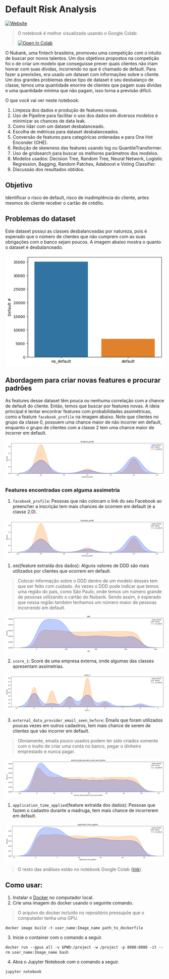 # Default Risk Analysis

[![Website](https://img.shields.io/badge/Site%20Pessoal-RGivisiez-red?style=flat&for-the-badge&logo=github)][mysite]

> O notebook é melhor visualizado usando o Google Colab:
> 
>  <a href="https://colab.research.google.com/github/RGivisiez/credit-card-risk-analysis/blob/main/Default_risk_Nubank_dataset.ipynb" target="_parent"><img src="https://colab.research.google.com/assets/colab-badge.svg" alt="Open In Colab"/></a>


O Nubank, uma fintech brasileira, promoveu uma competição com o intuito de buscar por novos talentos. Um dos objetivos propostos na competição foi o de criar um modelo que conseguisse prever quais clientes não iriam honrar com suas dívidas, incorrendo no que é chamado de default. Para fazer a previsões, era usado um dataset com informações sobre o cliente. Um dos grandes problemas desse tipo de dataset é seu desbalanço de classe, temos uma quantidade enorme de clientes que pagam suas dívidas e uma quantidade mínima que não pagam, isso torna a previsão difícil. 

O que você vai ver neste notebook:
  1. Limpeza dos dados e produção de features novas.
  2. Uso de Pipeline para facilitar o uso dos dados em diversos modelos e minimizar as chances de data leak.
  3. Como lidar com um dataset desbalanceado.
  4. Escolha de métricas para dataset desbalanceados.
  5. Conversão de features para categóricas ordenadas e para One Hot Enconder (OHE).
  6. Redução de skewness das features usando log ou QuantileTransformer.
  7. Uso de gridsearch para buscar os melhores parâmetros dos modelos.
  8. Modelos usados: Decision Tree, Random Tree, Neural Network, Logistic Regression, Bagging, Random Patches, Adaboost e Voting Classifier. 
  9. Discussão dos resultados obtidos.

## Objetivo

Identificar o risco de default, risco de inadimplência do cliente, antes mesmos do cliente receber o cartão de crédito.

## Problemas do dataset

Este dataset possui as classes desbalanceadas por natureza, pois é esperado que o número de clientes que não cumprem com as suas obrigações com o banco sejam poucos. A imagem abaixo mostra o quanto o dataset é desbalanceado.

![imbalance](img/imbalance.png)

## Abordagem para criar novas features e procurar padrões 

As features desse dataset têm pouca ou nenhuma correlação com a chance de default do cliente. Então, temos que buscar por features novas. A ideia principal é tentar encontrar features com probabilidades assimétricas, como a feature `facebook_profile` na imagem abaixo. Note que clientes no grupo da classe 0, possuem uma chance maior de não incorrer em default, enquanto o grupo de clientes com a classe 2 tem uma chance maior de incorrer em default.

![imbalance](img/facebook_profile.png)

### Features encontradas com alguma assimetria

1. `facebook_profile`: Pessoas que não colocam o link do seu Facebook ao preencher a inscrição tem mais chances de ocorrem em default (é a classe 2.0).

![imbalance](img/facebook_profile.png)

1. `ddd`(feature extraída dos dados): Alguns valores de DDD são mais utilizados por clientes que ocorrem em default. 
  > Colocar informação sobre o DDD dentro de um modelo desses tem que ser feito com cuidado. As vezes o DDD pode indicar que temos uma região do país, como São Paulo, onde temos um número grande de pessoas utilizando o cartão do Nubank. Sendo assim, é esperado que nessa região também tenhamos um número maior de pessoas incorrendo em default.

![imbalance](img/ddd.png)

2. `score_1`: Score de uma empresa externa, onde algumas das classes apresentam assimetrias.

![imbalance](img/score_1.png)

3. `external_data_provider_email_seen_before`: Emails que foram utilizados poucas vezes em outros cadastros, tem mais chance de serem de clientes que vão incorrer em default. 
  > Obviamente, emails pouco usados podem ter sido criados somente com o inuito de criar uma conta no banco, pegar o dinheiro emprestado e nunca pagar.

![imbalance](img/email_seen_before.png)

1. `application_time_applied`(feature extraída dos dados): Pessoas que fazem o cadastro durante a madruga, tem mais chance de incorrerem em default.

![imbalance](img/application_time_applied.png)

> O resto das análises estão no notebook Google Colab ([link]([1])).

## Como usar:

1. Instalar o [Docker][docker] no computador local.
2. Crie uma imagem do docker usando o seguinte comando.
  >  O arquivo do docker incluído no repositório pressupõe que o computador tenha uma GPU.
  ```shell
  docker image build -t user_name:Image_name path_to_dockerfile
  ```
3. Inicie o container com o comando a seguir.
  ```shell
  docker run --gpus all -v $PWD:/project -w /project -p 8080:8080 -it --rm user_name:Image_name bash
  ```
4. Abra o Jupyter Notebook com o comando a seguir.
  ```shell
  jupyter notebook
  ```

[1]:https://colab.research.google.com/github/RGivisiez/credit-card-risk-analysis/blob/main/Default_risk_Nubank_dataset.ipynb
[docker]:https://docs.docker.com/install/
[mysite]: https://rgivisiez.github.io/

